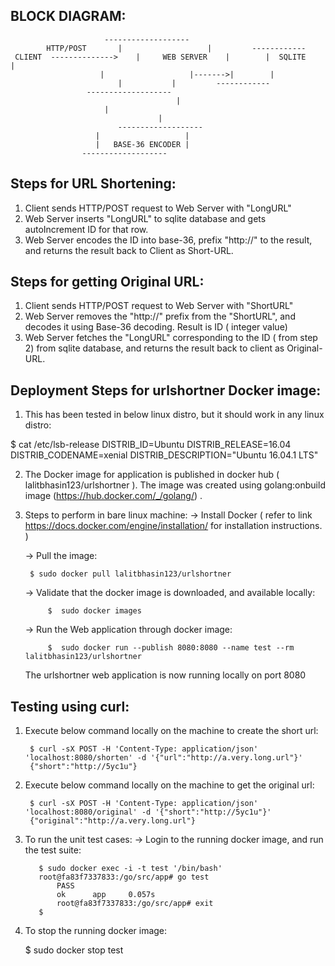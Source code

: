    BLOCK DIAGRAM:
  ----------------
				   
   		                 -------------------
	        HTTP/POST       |                   |         ------------
     CLIENT  -------------->    |     WEB SERVER    |        |  SQLITE    | 
		                |                   |------->|     	  |
	                        |		    |         ------------
			         -------------------
                                         |
				         | 
	                                 |
	                        -------------------	
		               |                   | 
		               |   BASE-36 ENCODER |
			        -------------------
						   
               
Steps for URL Shortening:
------------------------

1. Client sends HTTP/POST request to Web Server with "LongURL" 
2. Web Server inserts "LongURL" to sqlite database and gets autoIncrement ID for that row.
3. Web Server encodes the ID into base-36, prefix "http://" to the result,  and returns the result back to Client as Short-URL.


Steps for getting Original URL:
-----------------------

1. Client sends HTTP/POST request to Web Server with "ShortURL"
2. Web Server removes the "http://" prefix from the "ShortURL", and decodes it using Base-36 decoding. Result is ID ( integer value)
3. Web Server fetches the "LongURL" corresponding to the ID ( from step 2) from sqlite database, and returns the result back to client as Original-URL.

Deployment Steps for urlshortner Docker image:
---------------------------------------------

1. This has been tested in below linux distro, but it should work in any linux distro:

$ cat /etc/lsb-release
DISTRIB_ID=Ubuntu
DISTRIB_RELEASE=16.04
DISTRIB_CODENAME=xenial
DISTRIB_DESCRIPTION="Ubuntu 16.04.1 LTS"


2. The Docker image for application is published in docker hub ( lalitbhasin123/urlshortner ). The image was created using golang:onbuild image (https://hub.docker.com/_/golang/) .

3. Steps to perform in bare linux machine:
     -> Install Docker ( refer to link  https://docs.docker.com/engine/installation/ for installation instructions. )
     
     -> Pull the image: 
     
		$ sudo docker pull lalitbhasin123/urlshortner
		
      -> Validate that the docker image is downloaded, and available locally:
      
      		$  sudo docker images
		
      -> Run the Web application through docker image:
      
      		$  sudo docker run --publish 8080:8080 --name test --rm lalitbhasin123/urlshortner
		
	The urlshortner web application is now running locally on port 8080
	

Testing using curl:
-------------------
 1. Execute below command locally on the machine to create the short url:
 
         $ curl -sX POST -H 'Content-Type: application/json' 'localhost:8080/shorten' -d '{"url":"http://a.very.long.url"}'
         {"short":"http://5yc1u"}
	 
 2. Execute below command locally on the machine to get the original url:
 
         $ curl -sX POST -H 'Content-Type: application/json' 'localhost:8080/original' -d '{"short":"http://5yc1u"}'
         {"original":"http://a.very.long.url"}
	 
3. To run the unit test cases:
	-> Login to the running docker image, and run the test suite:
	
	      $ sudo docker exec -i -t test '/bin/bash'
	      root@fa83f7337833:/go/src/app# go test
              PASS
              ok      app     0.057s
              root@fa83f7337833:/go/src/app# exit
	      $
	   
4. To stop the running docker image:

	$  sudo docker stop test



		

	
 
 

